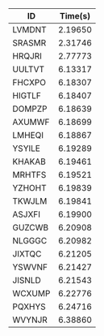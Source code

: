 |ID|Time(s)|
|-|-|
|LVMDNT|2.19650|
|SRASMR|2.31746|
|HRQJRI|2.77773|
|UULTVT|6.13317|
|FHCXPO|6.18307|
|HIGTLF|6.18407|
|DOMPZP|6.18639|
|AXUMWF|6.18699|
|LMHEQI|6.18867|
|YSYILE|6.19289|
|KHAKAB|6.19461|
|MRHTFS|6.19521|
|YZHOHT|6.19839|
|TKWJLM|6.19841|
|ASJXFI|6.19900|
|GUZCWB|6.20908|
|NLGGGC|6.20982|
|JIXTQC|6.21205|
|YSWVNF|6.21427|
|JISNLD|6.21543|
|WCXUMP|6.22776|
|PQXHYS|6.24716|
|WVYNJR|6.38860|

